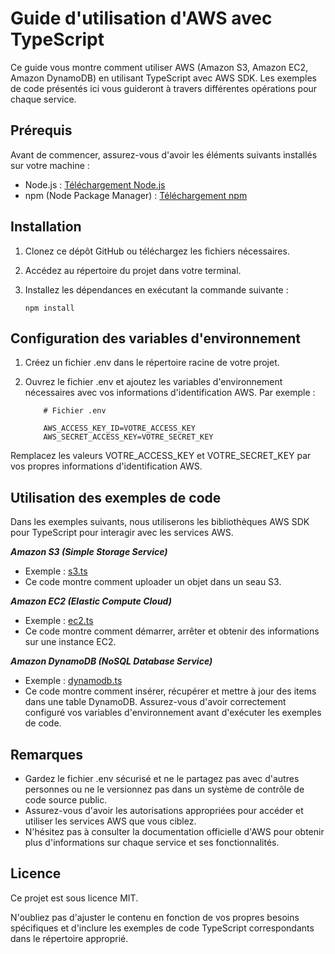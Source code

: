 # Guide d'utilisation d'AWS avec TypeScript

Ce guide vous montre comment utiliser AWS (Amazon S3, Amazon EC2, Amazon DynamoDB) en utilisant TypeScript avec AWS SDK. Les exemples de code présentés ici vous guideront à travers différentes opérations pour chaque service.

## Prérequis

Avant de commencer, assurez-vous d'avoir les éléments suivants installés sur votre machine :

- Node.js : [Téléchargement Node.js](https://nodejs.org)
- npm (Node Package Manager) : [Téléchargement npm](https://www.npmjs.com/get-npm)

## Installation

1. Clonez ce dépôt GitHub ou téléchargez les fichiers nécessaires.

2. Accédez au répertoire du projet dans votre terminal.

3. Installez les dépendances en exécutant la commande suivante :

   ```shell
   npm install

## Configuration des variables d'environnement

1. Créez un fichier .env dans le répertoire racine de votre projet.

2. Ouvrez le fichier .env et ajoutez les variables d'environnement nécessaires avec vos informations d'identification AWS. Par exemple :

    ```plaintext
        # Fichier .env

        AWS_ACCESS_KEY_ID=VOTRE_ACCESS_KEY
        AWS_SECRET_ACCESS_KEY=VOTRE_SECRET_KEY

Remplacez les valeurs VOTRE_ACCESS_KEY et VOTRE_SECRET_KEY par vos propres informations d'identification AWS.

## Utilisation des exemples de code

Dans les exemples suivants, nous utiliserons les bibliothèques AWS SDK pour TypeScript pour interagir avec les services AWS.

***Amazon S3 (Simple Storage Service)***

- Exemple : [s3.ts](https://github.com/ChrisChrisW/Auto-formation/blob/main/AWS/TypeScript/s3.ts)
- Ce code montre comment uploader un objet dans un seau S3.

***Amazon EC2 (Elastic Compute Cloud)***

- Exemple : [ec2.ts](https://github.com/ChrisChrisW/Auto-formation/blob/main/AWS/TypeScript/ec2.ts)
- Ce code montre comment démarrer, arrêter et obtenir des informations sur une instance EC2.

***Amazon DynamoDB (NoSQL Database Service)***

- Exemple : [dynamodb.ts](https://github.com/ChrisChrisW/Auto-formation/blob/main/AWS/TypeScript/dynamodb.ts)
- Ce code montre comment insérer, récupérer et mettre à jour des items dans une table DynamoDB.
Assurez-vous d'avoir correctement configuré vos variables d'environnement avant d'exécuter les exemples de code.

## Remarques

- Gardez le fichier .env sécurisé et ne le partagez pas avec d'autres personnes ou ne le versionnez pas dans un système de contrôle de code source public.
- Assurez-vous d'avoir les autorisations appropriées pour accéder et utiliser les services AWS que vous ciblez.
- N'hésitez pas à consulter la documentation officielle d'AWS pour obtenir plus d'informations sur chaque service et ses fonctionnalités.

## Licence

Ce projet est sous licence MIT.

N'oubliez pas d'ajuster le contenu en fonction de vos propres besoins spécifiques et d'inclure les exemples de code TypeScript correspondants dans le répertoire approprié.
